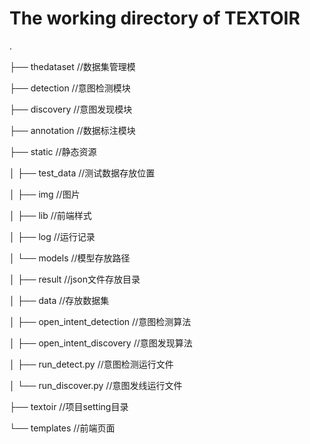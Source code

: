 # The working directory of TEXTOIR

.

├── thedataset 			//数据集管理模

├── detection			//意图检测模块

├── discovery			//意图发现模块

├── annotation			//数据标注模块

├── static				//静态资源

│   ├── test_data		//测试数据存放位置

│   ├── img			//图片

│   ├── lib				//前端样式

│   ├── log				//运行记录

│   └── models			//模型存放路径

│       ├── result		//json文件存放目录

│       ├── data			//存放数据集

│       ├── open_intent_detection	//意图检测算法

│       ├── open_intent_discovery	//意图发现算法

│       ├── run_detect.py			//意图检测运行文件

│       └── run_discover.py		//意图发线运行文件

├── textoir				//项目setting目录

└── templates			//前端页面

# 
